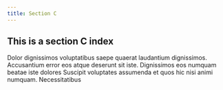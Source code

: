 ```yaml
---
title: Section C
---
```


## This is a section C index

Dolor dignissimos voluptatibus saepe quaerat laudantium dignissimos. Accusantium error eos atque deserunt sit iste. Dignissimos eos numquam beatae iste dolores Suscipit voluptates assumenda et quos hic nisi animi numquam. Necessitatibus


